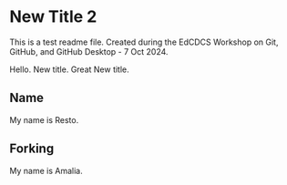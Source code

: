 # New Title 2
This is a test readme file. Created during the EdCDCS Workshop on Git, GitHub, and GitHub Desktop -  7 Oct 2024.

Hello. New title. Great New title.

## Name

My name is Resto.

## Forking

My name is Amalia.
